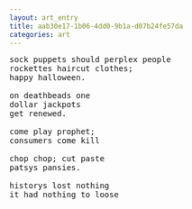 ```yaml
---
layout: art_entry 
title: aab30e17-1b06-4dd0-9b1a-d07b24fe57da
categories: art
---
```

<!-- !-->

<pre class='poem'>
sock puppets should perplex people
rockettes haircut clothes;
happy halloween.

on deathbeads one
dollar jackpots
get renewed.

come play prophet;
consumers come kill

chop chop; cut paste
patsys pansies.

historys lost nothing
it had nothing to loose
</pre>
